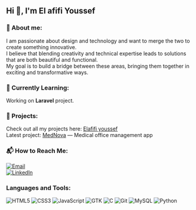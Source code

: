 ## Hi 👋, I'm El afifi Youssef 

### 🌟 About me:  
I am passionate about design and technology and want to merge the two to create something innovative.  
I believe that blending creativity and technical expertise leads to solutions that are both beautiful and functional.  
My goal is to build a bridge between these areas, bringing them together in exciting and transformative ways.

### 🌱 Currently Learning:  
Working on **Laravel** project.

### 🔗 Projects:  

Check out all my projects here: [Elafifi youssef](https://github.com/Elafifiyoussef)  
Latest project: [MedNova](https://github.com/Elafifiyoussef/medicalOffice) — Medical office management app

### 📬 How to Reach Me:

[![Email](https://img.shields.io/badge/Email-elafifi.yo%40gmail.com-red)](elafifi.yo@gmail.com)  
[![LinkedIn](https://img.shields.io/badge/LinkedIn-Connect-blue?logo=linkedin)](https://www.linkedin.com/in/youssef-el-afifi-a01b2327a/) 

### **Languages and Tools:**

![HTML5](https://img.shields.io/badge/-HTML5-E34F26?style=flat-square&logo=html5&logoColor=white)
![CSS3](https://img.shields.io/badge/-CSS3-1572B6?style=flat-square&logo=css3&logoColor=white)
![JavaScript](https://img.shields.io/badge/-JavaScript-F7DF1E?style=flat-square&logo=javascript&logoColor=black)
![GTK](https://img.shields.io/badge/GTK-2C2255?logo=GTK&logoColor=white)
![C](https://img.shields.io/badge/C-A8B9CC?logo=C&logoColor=white)
![Git](https://img.shields.io/badge/-Git-F05032?style=flat-square&logo=git&logoColor=white)
![MySQL](https://img.shields.io/badge/MySQL-4479A1?logo=MySQL&logoColor=white)
![Python](https://img.shields.io/badge/Python-3776AB?logo=Python&logoColor=white)
